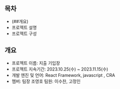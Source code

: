 
## 목차
- (##개요)
- 프로젝트 설명
- 프로젝트 구성

## 개요
- 프로젝트 이름: 지출 기입장
- 프로젝트 지속기간: 2023.10.25(수) ~ 2023.11.15(수)
- 개발 엔진 및 언어: React Framework, javascript , CRA
- 멤버: 팀장 조영호 팀원: 이수찬, 고정인 
